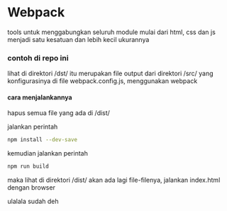 # Webpack

tools untuk  menggabungkan seluruh module mulai dari html, css dan js menjadi satu kesatuan dan lebih kecil ukurannya

### contoh di repo ini

lihat di direktori /dst/ itu merupakan file output dari direktori /src/ yang konfigurasinya di file webpack.config.js, menggunakan webpack

#### cara menjalankannya 

hapus semua file yang ada di /dist/

jalankan perintah 

```bash
npm install --dev-save
```

kemudian jalankan perintah

```bash
npm run build
```

maka lihat di direktori /dist/ akan ada lagi file-filenya, jalankan index.html dengan browser

ulalala sudah deh